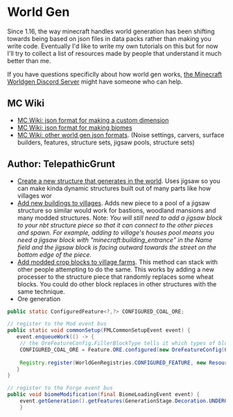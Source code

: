 # World Gen

Since 1.16, the way minecraft handles world generation has been shifting towards being based on json files in data packs rather than making you write code. Eventually I'd like to write my own tutorials on this but for now I'll try to collect a list of resources made by people that understand it much better than me.  

If you have questions specificlly about how world gen works, [the Minecraft Worldgen Discord Server](https://discord.gg/BuBGds9) might have someone who can help.  

## MC Wiki

- [MC Wiki: json format for making a custom dimension](https://minecraft.fandom.com/wiki/Custom_dimension)
- [MC Wiki: json format for making biomes](https://minecraft.fandom.com/wiki/Biome/JSON_format)
- [MC Wiki: other world gen json formats](https://minecraft.fandom.com/wiki/Custom_world_generation). (Noise settings, carvers, surface builders, features, structure sets, jigsaw pools, structure sets)

## Author: TelepathicGrunt

- [Create a new structure that generates in the world](https://github.com/TelepathicGrunt/StructureTutorialMod/tree/1.17.x-Forge-Jigsaw). Uses jigsaw so you can make kinda dynamic structures built out of many parts like how villages wor
- [Add new buildings to villages](https://gist.github.com/TelepathicGrunt/4fdbc445ebcbcbeb43ac748f4b18f342/28122cb039b64c739c11a7432c23d11aefd518ad). Adds new piece to a pool of a jigsaw structure so similar would work for bastions, woodland mansions and many modded structures. Note: *You will still need to add a jigsaw block to your nbt structure piece so that it can connect to the other pieces and spawn. For example, adding to village's houses pool means you need a jigsaw block with "minecraft:building_entrance" in the Name field and the jigsaw block is facing outward towards the street on the bottom edge of the piece.*
- [Add modded crop blocks to village farms](https://gist.github.com/TelepathicGrunt/c02333993a1c35dea26fdb98fead5074). This method can stack with other people attempting to do the same. This works by adding a new processer to the structure piece that randomly replaces some wheat blocks. You could do other block replaces in other structures with the same technique. 
- Ore generation

```java
public static ConfiguredFeature<?,?> CONFIGURED_COAL_ORE;

// register to the Mod event bus
public static void commonSetup(FMLCommonSetupEvent event) {
   event.enqueueWork(() -> {
    // the OreFeatureConfig.FillerBlockType tells it which types of blocks its allowed to replace
    CONFIGURED_COAL_ORE = Feature.ORE.configured(new OreFeatureConfig(OreFeatureConfig.FillerBlockType.NATURAL_STONE, Blocks.COAL_ORE.getDefaultState(), 17)).range(128).squared().count(20)
        
    Registry.register(WorldGenRegistries.CONFIGURED_FEATURE, new ResourceLocation(StructureTutorialMain.MODID, "coal_ore"), CONFIGURED_COAL_ORE);
   }
}

// register to the Forge event bus
public void biomeModification(final BiomeLoadingEvent event) { 
    event.getGeneration().getFeatures(GenerationStage.Decoration.UNDERGROUND_ORES).add(() -> CONFIGURED_COAL_ORE);
    }
```
